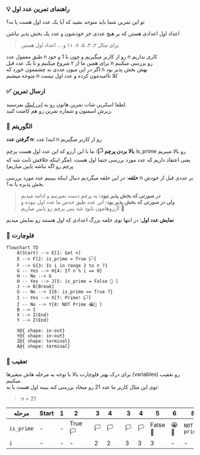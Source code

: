 ### 💡 راهنمای تمرین عدد اول

تو این تمرین شما باید متوجه بشید که آیا یک عدد اول هست یا نه؟

اعداد اول اعدادی هستن که بر هیچ عددی جز خودشون و عدد یک بخش پذیر نباشن

> برای مثال ۲، ۳، ۵، ۷، ۱۱ و ... اعداد اول هستن

طبق معمول عدد n رو از کاربر میگیریم و چون با 1 و خود n کاری نداریم  
برای همین ما از ۲ شروع میکنیم و تا یک عدد قبل n رو بررسی میکنیم  
اگر در این میون عددی به چشممون خورد که n بهش بخش پذیر بود  
متوجه میشیم n کلا ناامیدمون کرده و عدد اول نیست

### ✅ ارسال تمرین

لطفا اسکرین شات تمرین هاتون رو به [این لینک](https://github.com/hayyaun/kids/discussions/4) بفرستید.  
زیرش اسمتون و شماره تمرین رو هم کامنت کنید.

### 🧠 الگوریتم

**گرفتن عدد n**: ابتدا عدد n رو از کاربر میگیریم

**بالا بردن پرچم 🏳️:** ما با این آرزو که این عدد اول هست پرچم is_prime رو بالا میبریم یعنی اعتقاد داریم که عدد مورد بررسی حتما اول هست. (مگر اینکه خلافش ثابت شه که پرچم رو اگه نباشه پایین میاریم)

**حلقه**: در این حلقه میگردیم دنبال اینکه ببینیم عدد مورد بررسی n بر عددی قبل از خودش بخش پذیره یا نه؟

> **در صورتی که بخش پذیر نبود:** به پرچم دست نمیزنیم و ادامه میدیم  
> **ولی در صورتی که بخش پذیر بود:** این عدد طبق حدس ما عدد اول نبوده و آرزوهامون نابود شد پس پرچم رو پایین میاریم! 🏴

**نمایش عدد اول**: در انتها توی حلقه بزرگ اعدادی که اول هستند رو نمایش میدیم

### 🔀 فلوچارت

```mermaid
flowchart TD
    A(Start) --> E[1: Get n]
    E --> F[2: is_prime = True 🏳️]
    F --> G{3: Is i in range 2 to n ?}
    G -- Yes --> H{4: If n % i == 0}
    H -- No --> G
    H -- Yes --> J[5: is_prime = False 🏴 ]
    J --> B[Break]
    G -- No --> I{6: is_prime == True ?}
    I -- Yes --> X[7: Prime! 🏳️]
    I -- No --> Y[8: NOT Prime 😭🏴 ]
    B --> I
    X --> Z(End)
    Y --> Z(End)

    X@{ shape: in-out}
    Y@{ shape: in-out}
    Z@{ shape: terminal}
    A@{ shape: terminal}

```

### 👣 تعقیب

برای درک بهتر فلوچارت بالا با توجه به مرحله هاش متغیرها (variables) رو تعقیب میکنیم.  
توی این مثال کاربر ما عدد 21 رو میخاد بررسی کنه ببینه اول هست یا نه:

> n = 21

| مرحله      | Start | 1   | 2       |     | 3   | 4   |     | 3   | 4   | 5        | 6    | 8            | End       |
| ---------- | ----- | --- | ------- | --- | --- | --- | --- | --- | --- | -------- | ---- | ------------ | --------- |
| `is_prime` | -     | -   | True 🏳️ |     | 🏳️  | 🏳️  |     | 🏳️  | 🏳️  | False 🏴 | 😭🏴 | `NOT prime!` | **False** |
| `i`        | -     | -   | -       |     | 2   | 2   |     | 3   | 3   | 3        | -    | -            | -         |
